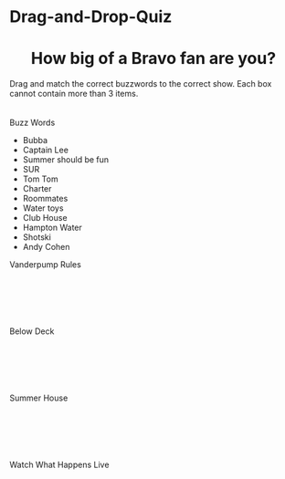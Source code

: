 # Drag-and-Drop-Quiz
<html>
<head>
<meta http-equiv="content-type" content="text/html; charset=UTF-8">
<title>Drag and Drop Quiz</title>
<link rel="stylesheet" href="style.css">
<script type="text/javascript">


/* VARIABLES YOU COULD MODIFY */
var boxSizeArray = [3,3,3,3,3,3,3]; // Array indicating how many items there is room for in the right column ULs

var arrow_offsetX = -5; // Offset X - position of small arrow
var arrow_offsetY = 0; // Offset Y - position of small arrow

var arrow_offsetX_firefox = -6; // Firefox - offset X small arrow
var arrow_offsetY_firefox = -13; // Firefox - offset Y small arrow

var verticalSpaceBetweenListItems = 3; // Pixels space between one <li> and next
// Same value or higher as margin bottom in CSS for #dhtmlgoodies_dragDropContainer ul li,#dragContent li


var initShuffleItems = true; // Shuffle items before staring

var indicateDestionationByUseOfArrow = true; // Display arrow to indicate where object will be dropped(false = use rectangle)


var lockedAfterDrag = false; /* Lock items after they have been dragged, i.e. the user get's only one shot for the correct answer */


/* END VARIABLES YOU COULD MODIFY */

var dragDropTopContainer = false;
var dragTimer = -1;
var dragContentObj = false;
var contentToBeDragged = false; // Reference to dragged <li>
var contentToBeDragged_src = false; // Reference to parent of <li> before drag started
var contentToBeDragged_next = false; // Reference to next sibling of <li> to be dragged
var destinationObj = false; // Reference to <UL> or <LI> where element is dropped.
var dragDropIndicator = false; // Reference to small arrow indicating where items will be dropped
var ulPositionArray = new Array();
var mouseoverObj = false; // Reference to highlighted DIV

var MSIE = navigator.userAgent.indexOf('MSIE')>=0?true:false;
var navigatorVersion = navigator.appVersion.replace(/.*?MSIE (\d\.\d).*/g,'$1')/1;
var destinationBoxes = new Array();
var indicateDestinationBox = false;

function getTopPos(inputObj)
{
var returnValue = inputObj.offsetTop;
while((inputObj = inputObj.offsetParent) != null){
if(inputObj.tagName!='HTML')returnValue += inputObj.offsetTop;
}
return returnValue;
}

function getLeftPos(inputObj)
{
var returnValue = inputObj.offsetLeft;
while((inputObj = inputObj.offsetParent) != null){
if(inputObj.tagName!='HTML')returnValue += inputObj.offsetLeft;
}
return returnValue;
}

function cancelEvent()
{
return false;
}
function initDrag(e) // Mouse button is pressed down on a LI
{
if(document.all)e = event;
if(lockedAfterDrag && this.parentNode.id!='allItems')return;
var st = Math.max(document.body.scrollTop,document.documentElement.scrollTop);
var sl = Math.max(document.body.scrollLeft,document.documentElement.scrollLeft);



dragTimer = 0;
dragContentObj.style.left = e.clientX + sl + 'px';
dragContentObj.style.top = e.clientY + st + 'px';
contentToBeDragged = this;
contentToBeDragged_src = this.parentNode;
contentToBeDragged_next = false;
if(this.nextSibling){
contentToBeDragged_next = this.nextSibling;
if(!this.tagName && contentToBeDragged_next.nextSibling)contentToBeDragged_next = contentToBeDragged_next.nextSibling;
}
timerDrag();
return false;
}

function everythingIsCorrect()
{
alert('Congratulations! Everything is correct');
}


function timerDrag()
{
if(dragTimer>=0 && dragTimer<10){
dragTimer++;
setTimeout('timerDrag()',10);
return;
}
if(dragTimer==10){
dragContentObj.style.display='block';
dragContentObj.appendChild(contentToBeDragged);
}
}

function moveDragContent(e)
{
if(dragTimer<10){
if(contentToBeDragged){
if(contentToBeDragged_next){
contentToBeDragged_src.insertBefore(contentToBeDragged,contentToBeDragged_next);
}else{
contentToBeDragged_src.appendChild(contentToBeDragged);
}
}
return;
}
if(document.all)e = event;
var st = Math.max(document.body.scrollTop,document.documentElement.scrollTop);
var sl = Math.max(document.body.scrollLeft,document.documentElement.scrollLeft);


dragContentObj.style.left = e.clientX + sl + 'px';
dragContentObj.style.top = e.clientY + st + 'px';

if(mouseoverObj)mouseoverObj.className='';
destinationObj = false;
dragDropIndicator.style.display='none';
if(indicateDestinationBox)indicateDestinationBox.style.display='none';
var x = e.clientX + sl;
var y = e.clientY + st;
var width = dragContentObj.offsetWidth;
var height = dragContentObj.offsetHeight;

var tmpOffsetX = arrow_offsetX;
var tmpOffsetY = arrow_offsetY;
if(!document.all){
tmpOffsetX = arrow_offsetX_firefox;
tmpOffsetY = arrow_offsetY_firefox;
}

for(var no=0;no<ulPositionArray.length;no++){
var ul_leftPos = ulPositionArray[no]['left'];
var ul_topPos = ulPositionArray[no]['top'];
var ul_height = ulPositionArray[no]['height'];
var ul_width = ulPositionArray[no]['width'];

if((x+width) > ul_leftPos && x<(ul_leftPos + ul_width) && (y+height)> ul_topPos && y<(ul_topPos + ul_height)){
var noExisting = ulPositionArray[no]['obj'].getElementsByTagName('LI').length;
if(indicateDestinationBox && indicateDestinationBox.parentNode==ulPositionArray[no]['obj'])noExisting--;
if(noExisting<boxSizeArray[no-1] || no==0){
dragDropIndicator.style.left = ul_leftPos + tmpOffsetX + 'px';
var subLi = ulPositionArray[no]['obj'].getElementsByTagName('LI');
for(var liIndex=0;liIndex<subLi.length;liIndex++){
var tmpTop = getTopPos(subLi[liIndex]);
if(!indicateDestionationByUseOfArrow){
if(y<tmpTop){
destinationObj = subLi[liIndex];
indicateDestinationBox.style.display='block';
subLi[liIndex].parentNode.insertBefore(indicateDestinationBox,subLi[liIndex]);
break;
}
}else{
if(y<tmpTop){
destinationObj = subLi[liIndex];
dragDropIndicator.style.top = tmpTop + tmpOffsetY - Math.round(dragDropIndicator.clientHeight/2) + 'px';
dragDropIndicator.style.display='block';
break;
}
}
}

if(!indicateDestionationByUseOfArrow){
if(indicateDestinationBox.style.display=='none'){
indicateDestinationBox.style.display='block';
ulPositionArray[no]['obj'].appendChild(indicateDestinationBox);
}

}else{
if(subLi.length>0 && dragDropIndicator.style.display=='none'){
dragDropIndicator.style.top = getTopPos(subLi[subLi.length-1]) + subLi[subLi.length-1].offsetHeight + tmpOffsetY + 'px';
dragDropIndicator.style.display='block';
}
if(subLi.length==0){
dragDropIndicator.style.top = ul_topPos + arrow_offsetY + 'px'
dragDropIndicator.style.display='block';
}
}

if(!destinationObj)destinationObj = ulPositionArray[no]['obj'];
mouseoverObj = ulPositionArray[no]['obj'].parentNode;
mouseoverObj.className='mouseover';
return;
}
}
}
}

function checkAnswers()
{

for(var no=0;no<destinationBoxes.length;no++){
var subLis = destinationBoxes[no].getElementsByTagName('LI');
if(subLis.length<boxSizeArray[no])return;

for(var no2=0;no2<subLis.length;no2++){
if(subLis[no2].className=='wrongAnswer')return;
}
}

everythingIsCorrect();


}


/* End dragging
Put <LI> into a destination or back to where it came from.
*/
function dragDropEnd(e)
{
if(dragTimer==-1)return;
if(dragTimer<10){
dragTimer = -1;
return;
}
dragTimer = -1;
if(document.all)e = event;
if(destinationObj){
var groupId = contentToBeDragged.getAttribute('groupId');
if(!groupId)groupId = contentToBeDragged.groupId;

var destinationToCheckOn = destinationObj;
if(destinationObj.tagName!='UL'){
destinationToCheckOn = destinationObj.parentNode;
}

var answerCheck = false;
if(groupId == destinationToCheckOn.id){
contentToBeDragged.className = 'correctAnswer';
answerCheck=true;
}else{
contentToBeDragged.className = 'wrongAnswer';
}
if(destinationObj.id=='allItems' || destinationObj.parentNode.id=='allItems')contentToBeDragged.className='';


if(destinationObj.tagName=='UL'){
destinationObj.appendChild(contentToBeDragged);
}else{
destinationObj.parentNode.insertBefore(contentToBeDragged,destinationObj);
}
mouseoverObj.className='';
destinationObj = false;
dragDropIndicator.style.display='none';
if(indicateDestinationBox){
indicateDestinationBox.style.display='none';
document.body.appendChild(indicateDestinationBox);
}

contentToBeDragged = false;

if(answerCheck)checkAnswers();

return;
}
if(contentToBeDragged_next){
contentToBeDragged_src.insertBefore(contentToBeDragged,contentToBeDragged_next);
}else{
contentToBeDragged_src.appendChild(contentToBeDragged);
}
contentToBeDragged = false;
dragDropIndicator.style.display='none';
if(indicateDestinationBox){
indicateDestinationBox.style.display='none';
document.body.appendChild(indicateDestinationBox);

}
mouseoverObj = false;

}

/*
Preparing data to be saved
*/
function saveDragDropNodes()
{
var saveString = "";
var uls = dragDropTopContainer.getElementsByTagName('UL');
for(var no=0;no<uls.length;no++){ // LOoping through all <ul>
var lis = uls[no].getElementsByTagName('LI');
for(var no2=0;no2<lis.length;no2++){
if(saveString.length>0)saveString = saveString + ";";
saveString = saveString + uls[no].id + '|' + lis[no2].id;
}
}

document.getElementById('saveContent').innerHTML = '<h1>Ready to save these nodes:</h1> ' + saveString.replace(/;/g,';<br>') + '<p>Format: ID of ul |(pipe) ID of li;(semicolon)</p><p>You can put these values into a hidden form fields, post it to the server and explode the submitted value there</p>';

}

function initDragDropScript()
{
dragContentObj = document.getElementById('dragContent');
dragDropIndicator = document.getElementById('dragDropIndicator');
dragDropTopContainer = document.getElementById('dhtmlgoodies_dragDropContainer');
document.documentElement.onselectstart = cancelEvent;;
var listItems = dragDropTopContainer.getElementsByTagName('LI'); // Get array containing all <LI>
var itemHeight = false;
for(var no=0;no<listItems.length;no++){
listItems[no].onmousedown = initDrag;
listItems[no].onselectstart = cancelEvent;
if(!itemHeight)itemHeight = listItems[no].offsetHeight;
if(MSIE && navigatorVersion/1<6){
listItems[no].style.cursor='hand';
}
}

var mainContainer = document.getElementById('dhtmlgoodies_mainContainer');
var uls = mainContainer.getElementsByTagName('UL');
itemHeight = itemHeight + verticalSpaceBetweenListItems;
for(var no=0;no<uls.length;no++){
uls[no].style.height = itemHeight * boxSizeArray[no] + 'px';
destinationBoxes[destinationBoxes.length] = uls[no];
}

var leftContainer = document.getElementById('dhtmlgoodies_listOfItems');
var itemBox = leftContainer.getElementsByTagName('UL')[0];

document.documentElement.onmousemove = moveDragContent; // Mouse move event - moving draggable div
document.documentElement.onmouseup = dragDropEnd; // Mouse move event - moving draggable div

var ulArray = dragDropTopContainer.getElementsByTagName('UL');
for(var no=0;no<ulArray.length;no++){
ulPositionArray[no] = new Array();
ulPositionArray[no]['left'] = getLeftPos(ulArray[no]);
ulPositionArray[no]['top'] = getTopPos(ulArray[no]);
ulPositionArray[no]['width'] = ulArray[no].offsetWidth;
ulPositionArray[no]['height'] = ulArray[no].clientHeight;
ulPositionArray[no]['obj'] = ulArray[no];
}

if(initShuffleItems){
var allItemsObj = document.getElementById('allItems');
var initItems = allItemsObj.getElementsByTagName('LI');

for(var no=0;no<(initItems.length*10);no++){
var itemIndex = Math.floor(Math.random()*initItems.length);
allItemsObj.appendChild(initItems[itemIndex]);
}
}
if(!indicateDestionationByUseOfArrow){
indicateDestinationBox = document.createElement('LI');
indicateDestinationBox.id = 'indicateDestination';
indicateDestinationBox.style.display='none';
document.body.appendChild(indicateDestinationBox);
}

}

window.onload = initDragDropScript;
</script>
</head>
<body>
<h1 align="center">How big of a Bravo fan are you?</h1>
<p>Drag and match the correct buzzwords to the correct show. Each box
cannot contain more than <span class="style1">3 items</span>.</p>
<div id="dhtmlgoodies_dragDropContainer">
<div id="topBar">
<div style="padding-bottom: 5px; width: 728px; height: 1px;"> </div>
</div>
<div id="dhtmlgoodies_listOfItems">
<div class="">
<p>Buzz Words</p>
<ul id="allItems">
<li id="node7" groupid="box1">Bubba</li>
<li id="node15" groupid="box2">Captain Lee</li>
<li id="node19" groupid="box3">Summer should be fun</li>
<li id="node9" groupid="box1">SUR</li>
<li id="node10" groupid="box1">Tom Tom</li>
<li id="node8" groupid="box2">Charter</li>
<li id="node3" groupid="box1">Roommates</li>
<li id="node2" groupid="box2">Water toys</li>
<li id="node16" groupid="box4">Club House</li>
<li id="node65" groupid="box3">Hampton Water</li>
<li id="node72" groupid="box4">Shotski</li>
<li id="node98" groupid="box4">Andy Cohen</li>
</ul>
</div>
</div>
<div id="dhtmlgoodies_mainContainer"><!-- ONE <UL> for each "room" -->
<div class="">
<p>Vanderpump Rules</p>
<ul style="height: 72px;" id="box1">
</ul>
</div>
<div class="">
<p>Below Deck</p>
<ul style="height: 72px;" id="box2">
</ul>
</div>
<div>
<p>Summer House</p>
<ul style="height: 72px;" id="box3">
</ul>
</div>
<div>
<p>Watch What Happens Live</p>
<ul style="height: 72px;" id="box4">
</ul>
</div>
</div>
</div>
<ul style="left: 110px; top: 329px; display: block;" id="dragContent">
</ul>
<div style="display: none; left: 24px; top: 333px;"
id="dragDropIndicator"><img src="insert.gif"></div>
</body>
</html>
